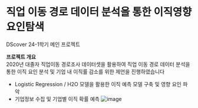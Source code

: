 # 직업 이동 경로 데이터 분석을 통한 이직영향요인탐색  
DScover 24-1학기 메인 프로젝트

**프로젝트 개요**  
2020년 대졸자 직업이동 경로조사 데이터셋을 활용하여 직업 이동 경로 데이터 분석을 통한 이직 요인 분석 및 기업 내 이직률 감소를 위한 제언을 진행하였습니다


- Logistic Regression / H2O 모델을 활용한 이직 예측 모델 구축 및 영향 요인 파악
- 기업정보 수집 및 기업별 이직 확률 예측
![image](https://github.com/user-attachments/assets/ca124ef2-0a1e-419f-95cd-3270149ce85d)

